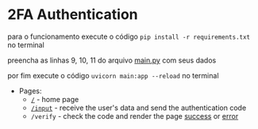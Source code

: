 # 2FA Authentication

para o funcionamento execute o código `pip install -r requirements.txt` no terminal  

preencha as linhas 9, 10, 11 do arquivo [main.py](main.py) com seus dados  

por fim execute o código `uvicorn main:app --reload` no terminal  

- Pages:
    - [`/`](pages/home.html) - home page
    - [`/input`](pages/input.html) - receive the user's data and send the authentication code 
    - `/verify` - check the code and render the page [success](pages/succes.html) or [error](pages/error.html)
